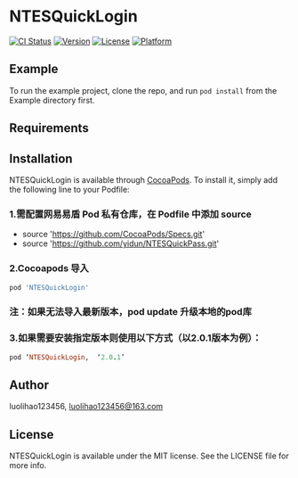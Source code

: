 # NTESQuickLogin

[![CI Status](https://img.shields.io/travis/luolihao123456/NTESQuickLogin.svg?style=flat)](https://travis-ci.org/luolihao123456/NTESQuickLogin)
[![Version](https://img.shields.io/cocoapods/v/NTESQuickLogin.svg?style=flat)](https://cocoapods.org/pods/NTESQuickLogin)
[![License](https://img.shields.io/cocoapods/l/NTESQuickLogin.svg?style=flat)](https://cocoapods.org/pods/NTESQuickLogin)
[![Platform](https://img.shields.io/cocoapods/p/NTESQuickLogin.svg?style=flat)](https://cocoapods.org/pods/NTESQuickLogin)

## Example

To run the example project, clone the repo, and run `pod install` from the Example directory first.

## Requirements

## Installation

NTESQuickLogin is available through [CocoaPods](https://cocoapods.org). To install
it, simply add the following line to your Podfile:

### 1.需配置网易易盾 Pod 私有仓库，在 Podfile 中添加 source 

* source 'https://github.com/CocoaPods/Specs.git'
* source 'https://github.com/yidun/NTESQuickPass.git'

### 2.Cocoapods 导入
```ruby
pod 'NTESQuickLogin'
```
### 注：如果无法导入最新版本，pod update 升级本地的pod库

### 3.如果需要安装指定版本则使用以下方式（以2.0.1版本为例）：
```ruby
pod ‘NTESQuickLogin,  ‘2.0.1’
```

## Author

luolihao123456, luolihao123456@163.com

## License

NTESQuickLogin is available under the MIT license. See the LICENSE file for more info.
